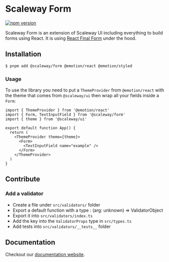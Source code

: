 # Scaleway Form

[![npm version](https://badge.fury.io/js/%40scaleway%2Fform.svg)](https://badge.fury.io/js/%40scaleway%2Fform)

Scaleway Form is an extension of Scaleway UI including everything to build forms using React.
It is using [React Final Form](https://final-form.org/react) under the hood.

## Installation

```sh
$ pnpm add @scaleway/form @emotion/react @emotion/styled
```

### Usage

To use the library you need to put a `ThemeProvider` from `@emotion/react` with the theme that comes from `@scaleway/ui` then wrap all your fields inside a `Form`:

```tsx
import { ThemeProvider } from '@emotion/react'
import { Form, TextInputField } from '@scaleway/form'
import { theme } from '@scaleway/ui'

export default function App() {
  return (
    <ThemeProvider theme={theme}>
      <Form>
        <TextInputField name="example" />
      </Form>
    </ThemeProvider>
  )
}
```

## Contribute

### Add a validator

- Create a file under `src/validators/` folder
- Export a default function with a type : (arg: unknown) => ValidatorObject
- Export it into `src/validators/index.ts`
- Add the key into the `ValidatorProps` type in `src/types.ts`
- Add tests into `src/validators/__tests__` folder

## Documentation

Checkout our [documentation website](https://storybook.ui.scaleway.com/).
